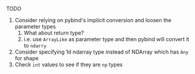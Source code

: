 TODO

1. Consider relying on pybind's implicit conversion and loosen the parameter types
    1. What about return type?
    2. i.e. use `ArrayLike` as parameter type and then pybind will convert it to `ndarry`
2. Consider specifying 1d ndarray type instead of NDArray which has `Any` for shape
3. Check `int` values to see if they are `np` types